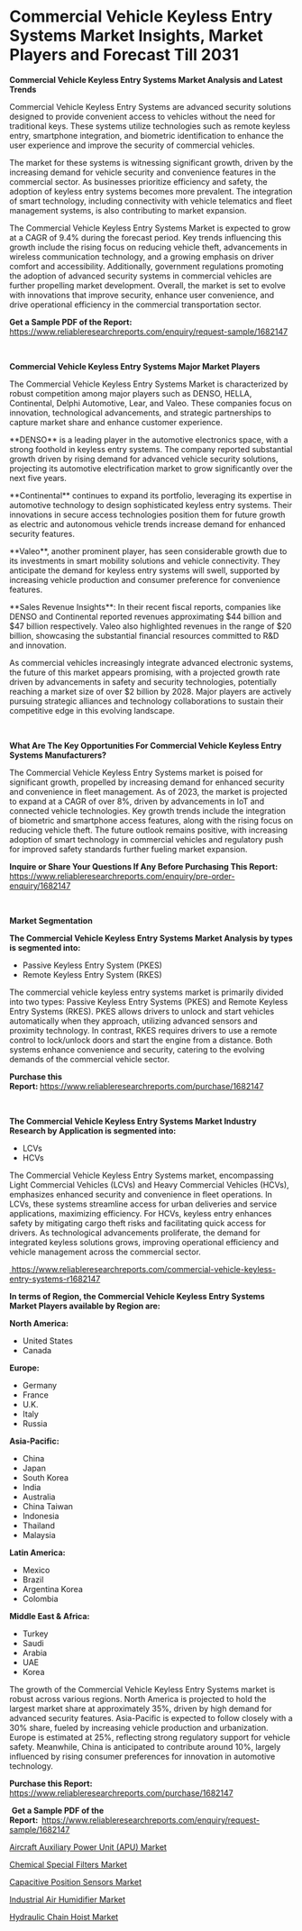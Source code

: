 <p><h1>Commercial Vehicle Keyless Entry Systems Market Insights, Market Players and Forecast Till 2031</h1></p><p><strong>Commercial Vehicle Keyless Entry Systems Market Analysis and Latest Trends</strong></p>
<p><p>Commercial Vehicle Keyless Entry Systems are advanced security solutions designed to provide convenient access to vehicles without the need for traditional keys. These systems utilize technologies such as remote keyless entry, smartphone integration, and biometric identification to enhance the user experience and improve the security of commercial vehicles.</p><p>The market for these systems is witnessing significant growth, driven by the increasing demand for vehicle security and convenience features in the commercial sector. As businesses prioritize efficiency and safety, the adoption of keyless entry systems becomes more prevalent. The integration of smart technology, including connectivity with vehicle telematics and fleet management systems, is also contributing to market expansion.</p><p>The Commercial Vehicle Keyless Entry Systems Market is expected to grow at a CAGR of 9.4% during the forecast period. Key trends influencing this growth include the rising focus on reducing vehicle theft, advancements in wireless communication technology, and a growing emphasis on driver comfort and accessibility. Additionally, government regulations promoting the adoption of advanced security systems in commercial vehicles are further propelling market development. Overall, the market is set to evolve with innovations that improve security, enhance user convenience, and drive operational efficiency in the commercial transportation sector.</p></p>
<p><strong>Get a Sample PDF of the Report:&nbsp;</strong> <a href="https://www.reliableresearchreports.com/enquiry/request-sample/1682147?utm_campaign=4&utm_medium=2&utm_source=Github&utm_content=ia&utm_term=01102024&utm_id=commercial-vehicle-keyless-entry-systems">https://www.reliableresearchreports.com/enquiry/request-sample/1682147</a></p>
<p>&nbsp;</p>
<p><strong>Commercial Vehicle Keyless Entry Systems Major Market Players</strong></p>
<p><p>The Commercial Vehicle Keyless Entry Systems Market is characterized by robust competition among major players such as DENSO, HELLA, Continental, Delphi Automotive, Lear, and Valeo. These companies focus on innovation, technological advancements, and strategic partnerships to capture market share and enhance customer experience.</p><p>**DENSO** is a leading player in the automotive electronics space, with a strong foothold in keyless entry systems. The company reported substantial growth driven by rising demand for advanced vehicle security solutions, projecting its automotive electrification market to grow significantly over the next five years. </p><p>**Continental** continues to expand its portfolio, leveraging its expertise in automotive technology to design sophisticated keyless entry systems. Their innovations in secure access technologies position them for future growth as electric and autonomous vehicle trends increase demand for enhanced security features.</p><p>**Valeo**, another prominent player, has seen considerable growth due to its investments in smart mobility solutions and vehicle connectivity. They anticipate the demand for keyless entry systems will swell, supported by increasing vehicle production and consumer preference for convenience features.</p><p>**Sales Revenue Insights**: In their recent fiscal reports, companies like DENSO and Continental reported revenues approximating $44 billion and $47 billion respectively. Valeo also highlighted revenues in the range of $20 billion, showcasing the substantial financial resources committed to R&D and innovation. </p><p>As commercial vehicles increasingly integrate advanced electronic systems, the future of this market appears promising, with a projected growth rate driven by advancements in safety and security technologies, potentially reaching a market size of over $2 billion by 2028. Major players are actively pursuing strategic alliances and technology collaborations to sustain their competitive edge in this evolving landscape.</p></p>
<p>&nbsp;</p>
<p><strong>What Are The Key Opportunities For Commercial Vehicle Keyless Entry Systems Manufacturers?</strong></p>
<p><p>The Commercial Vehicle Keyless Entry Systems market is poised for significant growth, propelled by increasing demand for enhanced security and convenience in fleet management. As of 2023, the market is projected to expand at a CAGR of over 8%, driven by advancements in IoT and connected vehicle technologies. Key growth trends include the integration of biometric and smartphone access features, along with the rising focus on reducing vehicle theft. The future outlook remains positive, with increasing adoption of smart technology in commercial vehicles and regulatory push for improved safety standards further fueling market expansion.</p></p>
<p><strong>Inquire or Share Your Questions If Any Before Purchasing This Report:</strong> <a href="https://www.reliableresearchreports.com/enquiry/pre-order-enquiry/1682147?utm_campaign=4&utm_medium=2&utm_source=Github&utm_content=ia&utm_term=01102024&utm_id=commercial-vehicle-keyless-entry-systems">https://www.reliableresearchreports.com/enquiry/pre-order-enquiry/1682147</a></p>
<p>&nbsp;</p>
<p><strong>Market Segmentation</strong></p>
<p><strong>The Commercial Vehicle Keyless Entry Systems Market Analysis by types is segmented into:</strong></p>
<p><ul><li>Passive Keyless Entry System (PKES)</li><li>Remote Keyless Entry System (RKES)</li></ul></p>
<p><p>The commercial vehicle keyless entry systems market is primarily divided into two types: Passive Keyless Entry Systems (PKES) and Remote Keyless Entry Systems (RKES). PKES allows drivers to unlock and start vehicles automatically when they approach, utilizing advanced sensors and proximity technology. In contrast, RKES requires drivers to use a remote control to lock/unlock doors and start the engine from a distance. Both systems enhance convenience and security, catering to the evolving demands of the commercial vehicle sector.</p></p>
<p><strong>Purchase this Report:&nbsp;</strong><a href="https://www.reliableresearchreports.com/purchase/1682147?utm_campaign=4&utm_medium=2&utm_source=Github&utm_content=ia&utm_term=01102024&utm_id=commercial-vehicle-keyless-entry-systems">https://www.reliableresearchreports.com/purchase/1682147</a></p>
<p>&nbsp;</p>
<p><strong>The Commercial Vehicle Keyless Entry Systems Market Industry Research by Application is segmented into:</strong></p>
<p><ul><li>LCVs</li><li>HCVs</li></ul></p>
<p><p>The Commercial Vehicle Keyless Entry Systems market, encompassing Light Commercial Vehicles (LCVs) and Heavy Commercial Vehicles (HCVs), emphasizes enhanced security and convenience in fleet operations. In LCVs, these systems streamline access for urban deliveries and service applications, maximizing efficiency. For HCVs, keyless entry enhances safety by mitigating cargo theft risks and facilitating quick access for drivers. As technological advancements proliferate, the demand for integrated keyless solutions grows, improving operational efficiency and vehicle management across the commercial sector.</p></p>
<p><a href="https://www.reliableresearchreports.com/commercial-vehicle-keyless-entry-systems-r1682147?utm_campaign=4&utm_medium=2&utm_source=Github&utm_content=ia&utm_term=01102024&utm_id=commercial-vehicle-keyless-entry-systems">&nbsp;https://www.reliableresearchreports.com/commercial-vehicle-keyless-entry-systems-r1682147</a></p>
<p><strong>In terms of Region, the Commercial Vehicle Keyless Entry Systems Market Players available by Region are:</strong></p>
<p>
    <p> <strong> North America: </strong>
        <ul>
            <li>United States</li>
            <li>Canada</li>
        </ul>
        </p> 
    <p> <strong> Europe: </strong>
        <ul>
            <li>Germany</li>
            <li>France</li>
            <li>U.K.</li>
            <li>Italy</li>
            <li>Russia</li>
        </ul>
        </p> 
    <p> <strong> Asia-Pacific: </strong>
        <ul>
            <li>China</li>
            <li>Japan</li>
            <li>South Korea</li>
            <li>India</li>
            <li>Australia</li>
            <li>China Taiwan</li>
            <li>Indonesia</li>
            <li>Thailand</li>
            <li>Malaysia</li>
        </ul>
        </p> 
    <p> <strong> Latin America: </strong>
        <ul>
            <li>Mexico</li>
            <li>Brazil</li>
            <li>Argentina Korea</li>
            <li>Colombia</li>
        </ul>
        </p> 
    <p> <strong> Middle East & Africa: </strong>
        <ul>
            <li>Turkey</li>
            <li>Saudi</li>
            <li>Arabia</li>
            <li>UAE</li>
            <li>Korea</li>
        </ul>
    </p>
    </p>
<p><p>The growth of the Commercial Vehicle Keyless Entry Systems market is robust across various regions. North America is projected to hold the largest market share at approximately 35%, driven by high demand for advanced security features. Asia-Pacific is expected to follow closely with a 30% share, fueled by increasing vehicle production and urbanization. Europe is estimated at 25%, reflecting strong regulatory support for vehicle safety. Meanwhile, China is anticipated to contribute around 10%, largely influenced by rising consumer preferences for innovation in automotive technology.</p></p>
<p><strong>Purchase this Report: </strong><a href="https://www.reliableresearchreports.com/purchase/1682147?utm_campaign=4&utm_medium=2&utm_source=Github&utm_content=ia&utm_term=01102024&utm_id=commercial-vehicle-keyless-entry-systems">https://www.reliableresearchreports.com/purchase/1682147</a></p>
<p>&nbsp;<strong>Get a Sample PDF of the Report:&nbsp;&nbsp;</strong><a href="https://www.reliableresearchreports.com/enquiry/request-sample/1682147?utm_campaign=4&utm_medium=2&utm_source=Github&utm_content=ia&utm_term=01102024&utm_id=commercial-vehicle-keyless-entry-systems">https://www.reliableresearchreports.com/enquiry/request-sample/1682147</a></p>
<p><strong></strong></p>
<p><p><a href="https://medium.com/@jewsiknacci2/aircraft-auxiliary-power-unit-apu-market-size-share-analysis-growth-trends-forecast-2024-a2fb917067d3?postPublishedType=repub&utm_campaign=4&utm_medium=2&utm_source=Github&utm_content=ia&utm_term=01102024&utm_id=commercial-vehicle-keyless-entry-systems">Aircraft Auxiliary Power Unit (APU) Market</a></p><p><a href="https://github.com/HeatherFernandez476/Market-Research-Report-List-1/blob/main/chemical-special-filters-market.md?utm_campaign=4&utm_medium=2&utm_source=Github&utm_content=ia&utm_term=01102024&utm_id=commercial-vehicle-keyless-entry-systems">Chemical Special Filters Market</a></p><p><a href="https://issuu.com/reportprime-2/docs/capacitive-position-sensors-market-_47fb599718268d?utm_campaign=4&utm_medium=2&utm_source=Github&utm_content=ia&utm_term=01102024&utm_id=commercial-vehicle-keyless-entry-systems">Capacitive Position Sensors Market</a></p><p><a href="https://www.linkedin.com/pulse/industrial-air-humidifier-market-size-share-trends-analysis-t1sif?utm_campaign=4&utm_medium=2&utm_source=Github&utm_content=ia&utm_term=01102024&utm_id=commercial-vehicle-keyless-entry-systems">Industrial Air Humidifier Market</a></p><p><a href="https://www.linkedin.com/pulse/future-ready-strategic-insights-global-hydraulic-chain-hoist-hjj0f?utm_campaign=4&utm_medium=2&utm_source=Github&utm_content=ia&utm_term=01102024&utm_id=commercial-vehicle-keyless-entry-systems">Hydraulic Chain Hoist Market</a></p></p>